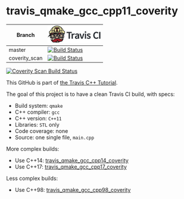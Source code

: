 # travis_qmake_gcc_cpp11_coverity

Branch|[![Travis CI logo](TravisCI.png)](https://travis-ci.org)
---|---
master|[![Build Status](https://travis-ci.org/richelbilderbeek/travis_qmake_gcc_cpp11_coverity.svg?branch=master)](https://travis-ci.org/richelbilderbeek/travis_qmake_gcc_cpp11_coverity)
coverity_scan|[![Build Status](https://travis-ci.org/richelbilderbeek/travis_qmake_gcc_cpp11_coverity.svg?branch=coverity_scan)](https://travis-ci.org/richelbilderbeek/travis_qmake_gcc_cpp11_coverity)

<a href="https://scan.coverity.com/projects/richelbilderbeek-travis_qmake_gcc_cpp11_coverity">
  <img alt="Coverity Scan Build Status"
       src="https://scan.coverity.com/projects/12045/badge.svg"/>
</a>

This GitHub is part of [the Travis C++ Tutorial](https://github.com/richelbilderbeek/travis_cpp_tutorial).

The goal of this project is to have a clean Travis CI build, with specs:
 * Build system: `qmake`
 * C++ compiler: `gcc`
 * C++ version: `C++11`
 * Libraries: `STL` only
 * Code coverage: none
 * Source: one single file, `main.cpp`

More complex builds:
 * Use C++14: [travis_qmake_gcc_cpp14_coverity](https://www.github.com/richelbilderbeek/travis_qmake_gcc_cpp14_coverity)
 * Use C++17: [travis_qmake_gcc_cpp17_coverity](https://www.github.com/richelbilderbeek/travis_qmake_gcc_cpp17_coverity)

Less complex builds:
 * Use C++98: [travis_qmake_gcc_cpp98_coverity](https://www.github.com/richelbilderbeek/travis_qmake_gcc_cpp98_coverity)
